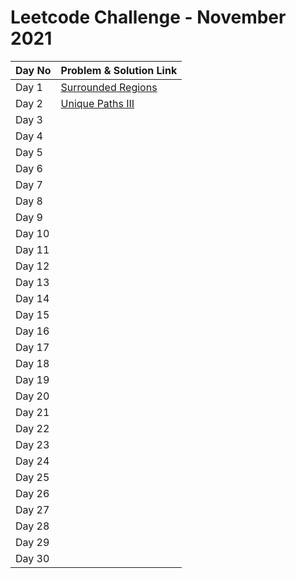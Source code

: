 # Leetcode Challenge - November 2021

| Day No | Problem & Solution Link                                                                                       |
| ------ | ------------------------------------------------------------------------------------------------------------- |
| Day 1  | [Surrounded Regions](../../difficulty-based-problem-index/leetcode-medium/leetcode-130-surrounded-regions.md) |
| Day 2  | [Unique Paths III](../../difficulty-based-problem-index/leetcode-hard/leetcode-980-unique-paths-iii.md)       |
| Day 3  |                                                                                                               |
| Day 4  |                                                                                                               |
| Day 5  |                                                                                                               |
| Day 6  |                                                                                                               |
| Day 7  |                                                                                                               |
| Day 8  |                                                                                                               |
| Day 9  |                                                                                                               |
| Day 10 |                                                                                                               |
| Day 11 |                                                                                                               |
| Day 12 |                                                                                                               |
| Day 13 |                                                                                                               |
| Day 14 |                                                                                                               |
| Day 15 |                                                                                                               |
| Day 16 |                                                                                                               |
| Day 17 |                                                                                                               |
| Day 18 |                                                                                                               |
| Day 19 |                                                                                                               |
| Day 20 |                                                                                                               |
| Day 21 |                                                                                                               |
| Day 22 |                                                                                                               |
| Day 23 |                                                                                                               |
| Day 24 |                                                                                                               |
| Day 25 |                                                                                                               |
| Day 26 |                                                                                                               |
| Day 27 |                                                                                                               |
| Day 28 |                                                                                                               |
| Day 29 |                                                                                                               |
| Day 30 |                                                                                                               |

